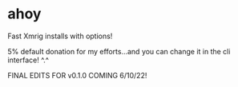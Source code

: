 # ahoy


Fast Xmrig installs with options!

5% default donation for my efforts...and you can change it in the cli interface! ^.^


FINAL EDITS FOR v0.1.0 COMING 6/10/22!
